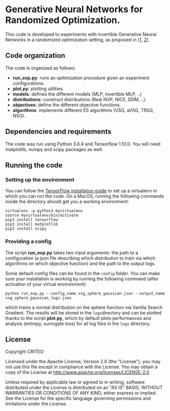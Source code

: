 # Generative Neural Networks for Randomized Optimization.

This code is developed to experiments with invertible Generative Neural Networks in a randomized optimization setting, as proposed in \[[1](https://dl.acm.org/doi/abs/10.1145/3319619.3326856), [2](https://arxiv.org/pdf/1901.11271.pdf)\]. 

## Code organization
The code is organized as follows:

- **run_exp.py**: runs an optimization procedure given an experiment configurations.
- **plot.py**: plotting utilities.
- **models**: defines the different models (MLP, invertible MLP, ..)
- **distributions**: construct distributions (Real NVP, NICE, DDM, ..).
- **objectives**: define the different objective functions.
- **algorithms**: implements different ES algorithms (VSG, aVSG, TRSG, NSG).


## Dependencies and requirements
The code was run using Python 3.6.4 and Tensorflow 1.10.0.
You will need matplotlib, numpy and scipy packages as well. 

## Running the code
### Setting up the environment
You can follow the [TensorFlow installation guide](https://www.tensorflow.org/install/) to set up a virtualenv in which you can run the code.
On a MacOS, running the following commands inside the directory should get you a working environment:

	virtualenv -p python3 myvirtualenv
	source myvirtualenv/bin/activate
	pip3 install tensorflow
	pip3 install matplotlib
	pip3 install scipy


### Providing a config
The script **run_exp.py** takes two input arguments: the path to a configuration (a json file describing which distribution to train via which algorithms on which objective function) and the path to the output logs. 

Some default config files can be found in the `config` folder. You can make sure your installation is working by running the following command (after activation of your virtual environment):

	python run_exp.py --config_name vsg_sphere_gaussian.json --output_name vsg_sphere_gaussian_logs.json
	
which trains a normal distribution on the sphere function via Vanilla Search Gradient. The results will be stored in the `logs`directory and can be plotted thanks to the script **plot.py**, which by default plots performances and analysis (entropy, surrogate loss) for all log files in the `logs` directory.


## License

Copyright CRITEO

Licensed under the Apache License, Version 2.0 (the "License"); you may not use this file except in compliance with the License. You may obtain a copy of the License at http://www.apache.org/licenses/LICENSE-2.0

Unless required by applicable law or agreed to in writing, software distributed under the License is distributed on an "AS IS" BASIS, WITHOUT WARRANTIES OR CONDITIONS OF ANY KIND, either express or implied.
See the License for the specific language governing permissions and limitations under the License.
